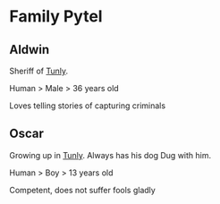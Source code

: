 # Family Pytel

## Aldwin

Sheriff of [Tunly](/Locations/Town_Tunly.md).

Human > Male > 36 years old

Loves telling stories of capturing criminals

## Oscar

Growing up in [Tunly](/Locations/Town_Tunly.md). Always has his dog Dug with him.

Human > Boy > 13 years old

Competent, does not suffer fools gladly

